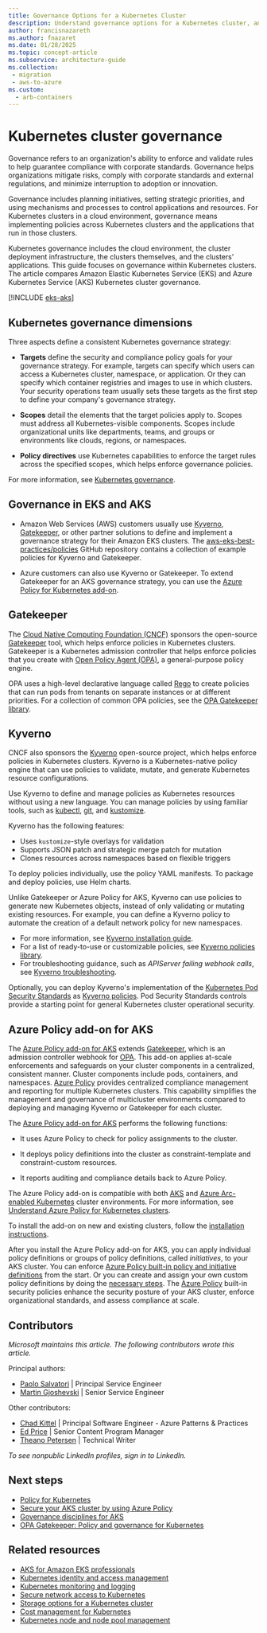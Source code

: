 ```yaml
---
title: Governance Options for a Kubernetes Cluster
description: Understand governance options for a Kubernetes cluster, and compare Amazon EKS and Azure Kubernetes Service (AKS) governance options.
author: francisnazareth
ms.author: fnazaret
ms.date: 01/28/2025
ms.topic: concept-article
ms.subservice: architecture-guide
ms.collection: 
 - migration
 - aws-to-azure
ms.custom:
  - arb-containers
---
```


# Kubernetes cluster governance

Governance refers to an organization's ability to enforce and validate rules to help guarantee compliance with corporate standards. Governance helps organizations mitigate risks, comply with corporate standards and external regulations, and minimize interruption to adoption or innovation.

Governance includes planning initiatives, setting strategic priorities, and using mechanisms and processes to control applications and resources. For Kubernetes clusters in a cloud environment, governance means implementing policies across Kubernetes clusters and the applications that run in those clusters.

Kubernetes governance includes the cloud environment, the cluster deployment infrastructure, the clusters themselves, and the clusters' applications. This guide focuses on governance within Kubernetes clusters. The article compares Amazon Elastic Kubernetes Service (EKS) and Azure Kubernetes Service (AKS) Kubernetes cluster governance.

[!INCLUDE [eks-aks](includes/eks-aks-include.md)]

## Kubernetes governance dimensions

Three aspects define a consistent Kubernetes governance strategy:

- **Targets** define the security and compliance policy goals for your governance strategy. For example, targets can specify which users can access a Kubernetes cluster, namespace, or application. Or they can specify which container registries and images to use in which clusters. Your security operations team usually sets these targets as the first step to define your company's governance strategy.

- **Scopes** detail the elements that the target policies apply to. Scopes must address all Kubernetes-visible components. Scopes include organizational units like departments, teams, and groups or environments like clouds, regions, or namespaces.

- **Policy directives** use Kubernetes capabilities to enforce the target rules across the specified scopes, which helps enforce governance policies.

For more information, see [Kubernetes governance](https://www.cncf.io/blog/2020/05/29/kubernetes-governance-what-you-should-know).

## Governance in EKS and AKS

- Amazon Web Services (AWS) customers usually use [Kyverno](https://kyverno.io), [Gatekeeper](https://github.com/open-policy-agent/gatekeeper), or other partner solutions to define and implement a governance strategy for their Amazon EKS clusters. The [aws-eks-best-practices/policies](https://github.com/aws/aws-eks-best-practices/tree/master/policies) GitHub repository contains a collection of example policies for Kyverno and Gatekeeper.

- Azure customers can also use Kyverno or Gatekeeper. To extend Gatekeeper for an AKS governance strategy, you can use the [Azure Policy for Kubernetes add-on](/azure/governance/policy/concepts/policy-for-kubernetes).

## Gatekeeper

The [Cloud Native Computing Foundation (CNCF)](https://www.cncf.io) sponsors the open-source [Gatekeeper](https://github.com/open-policy-agent/gatekeeper) tool, which helps enforce policies in Kubernetes clusters. Gatekeeper is a Kubernetes admission controller that helps enforce policies that you create with [Open Policy Agent (OPA)](https://www.openpolicyagent.org), a general-purpose policy engine.

OPA uses a high-level declarative language called [Rego](https://www.openpolicyagent.org/docs/latest/#rego) to create policies that can run pods from tenants on separate instances or at different priorities. For a collection of common OPA policies, see the [OPA Gatekeeper library](https://open-policy-agent.github.io/gatekeeper-library).

## Kyverno

CNCF also sponsors the [Kyverno](https://kyverno.io) open-source project, which helps enforce policies in Kubernetes clusters. Kyverno is a Kubernetes-native policy engine that can use policies to validate, mutate, and generate Kubernetes resource configurations.

Use Kyverno to define and manage policies as Kubernetes resources without using a new language. You can manage policies by using familiar tools, such as [kubectl](https://kubernetes.io/docs/tasks/tools), [git](https://git-scm.com), and [kustomize](https://kustomize.io).

Kyverno has the following features:
- Uses `kustomize`-style overlays for validation
- Supports JSON patch and strategic merge patch for mutation
- Clones resources across namespaces based on flexible triggers

To deploy policies individually, use the policy YAML manifests. To package and deploy policies, use Helm charts.

Unlike Gatekeeper or Azure Policy for AKS, Kyverno can use policies to generate new Kubernetes objects, instead of only validating or mutating existing resources. For example, you can define a Kyverno policy to automate the creation of a default network policy for new namespaces.

- For more information, see [Kyverno installation guide](https://kyverno.io/docs/installation).
- For a list of ready-to-use or customizable policies, see [Kyverno policies library](https://kyverno.io/policies).
- For troubleshooting guidance, such as *APIServer failing webhook calls*, see [Kyverno troubleshooting](https://kyverno.io/docs/troubleshooting/#api-server-is-blocked).

Optionally, you can deploy Kyverno's implementation of the [Kubernetes Pod Security Standards](https://kubernetes.io/docs/concepts/security/pod-security-standards) as [Kyverno policies](https://artifacthub.io/packages/helm/kyverno/kyverno-policies). Pod Security Standards controls provide a starting point for general Kubernetes cluster operational security.

## Azure Policy add-on for AKS

The [Azure Policy add-on for AKS](/azure/governance/policy/concepts/policy-for-kubernetes) extends [Gatekeeper](https://github.com/open-policy-agent/gatekeeper), which is an admission controller webhook for [OPA](https://www.openpolicyagent.org/). This add-on applies at-scale enforcements and safeguards on your cluster components in a centralized, consistent manner. Cluster components include pods, containers, and namespaces. [Azure Policy](https://azure.microsoft.com/products/azure-policy) provides centralized compliance management and reporting for multiple Kubernetes clusters. This capability simplifies the management and governance of multicluster environments compared to deploying and managing Kyverno or Gatekeeper for each cluster.

The [Azure Policy add-on for AKS](/azure/governance/policy/concepts/policy-for-kubernetes) performs the following functions:

- It uses Azure Policy to check for policy assignments to the cluster.

- It deploys policy definitions into the cluster as constraint-template and constraint-custom resources.
- It reports auditing and compliance details back to Azure Policy.

The Azure Policy add-on is compatible with both [AKS](/azure/aks) and [Azure Arc-enabled Kubernetes](/azure/azure-arc/kubernetes) cluster environments. For more information, see [Understand Azure Policy for Kubernetes clusters](/azure/governance/policy/concepts/policy-for-kubernetes).

To install the add-on on new and existing clusters, follow the [installation instructions](/azure/governance/policy/concepts/policy-for-kubernetes#install-azure-policy-add-on-for-aks).

After you install the Azure Policy add-on for AKS, you can apply individual policy definitions or groups of policy definitions, called *initiatives*, to your AKS cluster. You can enforce [Azure Policy built-in policy and initiative definitions](/azure/aks/policy-reference) from the start. Or you can create and assign your own custom policy definitions by doing the [necessary steps](/azure/aks/use-azure-policy#create-and-assign-a-custom-policy-definition). The [Azure Policy](/azure/governance/policy/overview) built-in security policies enhance the security posture of your AKS cluster, enforce organizational standards, and assess compliance at scale.

## Contributors

*Microsoft maintains this article. The following contributors wrote this article.*

Principal authors:

- [Paolo Salvatori](https://www.linkedin.com/in/paolo-salvatori/) | Principal Service Engineer
- [Martin Gjoshevski](https://www.linkedin.com/in/martin-gjoshevski/) | Senior Service Engineer

Other contributors:

- [Chad Kittel](https://www.linkedin.com/in/chadkittel/) | Principal Software Engineer - Azure Patterns & Practices
- [Ed Price](https://www.linkedin.com/in/priceed/) | Senior Content Program Manager
- [Theano Petersen](https://www.linkedin.com/in/theanop/) | Technical Writer

*To see nonpublic LinkedIn profiles, sign in to LinkedIn.*

## Next steps

- [Policy for Kubernetes](/azure/governance/policy/concepts/policy-for-kubernetes)
- [Secure your AKS cluster by using Azure Policy](/azure/aks/use-azure-policy)
- [Governance disciplines for AKS](/azure/cloud-adoption-framework/scenarios/app-platform/aks/security)
- [OPA Gatekeeper: Policy and governance for Kubernetes](https://kubernetes.io/blog/2019/08/06/opa-gatekeeper-policy-and-governance-for-kubernetes/)

## Related resources

- [AKS for Amazon EKS professionals](index.md)
- [Kubernetes identity and access management](workload-identity.md)
- [Kubernetes monitoring and logging](monitoring.md)
- [Secure network access to Kubernetes](private-clusters.md)
- [Storage options for a Kubernetes cluster](storage.md)
- [Cost management for Kubernetes](cost-management.md)
- [Kubernetes node and node pool management](node-pools.md)

